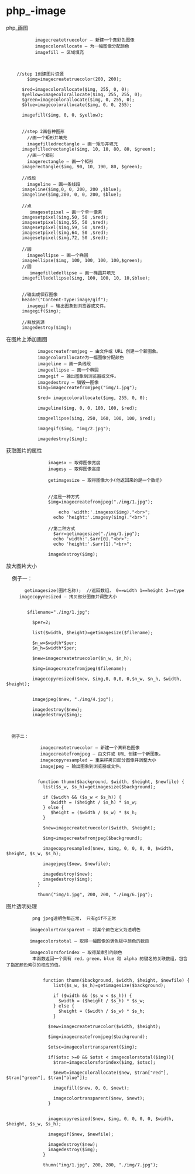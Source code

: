 # php_-image
php_画图
              
               imagecreatetruecolor — 新建一个真彩色图像
               imagecolorallocate — 为一幅图像分配颜色
               imagefill — 区域填充
               
               

        //step 1创建图片资源
            $img=imagecreatetruecolor(200, 200);

          $red=imagecolorallocate($img, 255, 0, 0);
          $yellow=imagecolorallocate($img, 255, 255, 0);
          $green=imagecolorallocate($img, 0, 255, 0);
          $blue=imagecolorallocate($img, 0, 0, 255);

          imagefill($img, 0, 0, $yellow);


          //step 2画各种图形
            //画一个矩形并填充
            imagefilledrectangle — 画一矩形并填充
          imagefilledrectangle($img, 10, 10, 80, 80, $green);
            //画一个矩形
            imagerectangle — 画一个矩形
          imagerectangle($img, 90, 10, 190, 80, $green);

          //线段
            imageline — 画一条线段
          imageline($img,0, 0, 200, 200 ,$blue);
          imageline($img,200, 0, 0, 200, $blue);

          //点
             imagesetpixel — 画一个单一像素
          imagesetpixel($img,50, 50 ,$red);
          imagesetpixel($img,55, 50 ,$red);
          imagesetpixel($img,59, 50 ,$red);
          imagesetpixel($img,64, 50 ,$red);
          imagesetpixel($img,72, 50 ,$red);

          //圆
            imageellipse — 画一个椭圆
          imageellipse($img, 100, 100, 100, 100,$green);
          //圆
             imagefilledellipse — 画一椭圆并填充
          imagefilledellipse($img, 100, 100, 10, 10,$blue);
          
          
          //输出或保存图像
          header("Content-Type:image/gif");
            imagegif — 输出图象到浏览器或文件。
          imagegif($img);

          //释放资源
          imagedestroy($img);



 在图片上添加画图
 
             
              
                imagecreatefromjpeg — 由文件或 URL 创建一个新图象。
                imagecolorallocate为一幅图像分配颜色
                imageline — 画一条线段
                imageellipse — 画一个椭圆
                imagegif — 输出图象到浏览器或文件。
                imagedestroy — 销毁一图像
                $img=imagecreatefromjpeg("img/1.jpg");

                $red= imagecolorallocate($img, 255, 0, 0);

                imageline($img, 0, 0, 100, 100, $red);

                imageellipse($img, 250, 160, 100, 100, $red);

                imagegif($img, "img/2.jpg");

                imagedestroy($img);


获取图片的属性


                    imagesx — 取得图像宽度
                    imagesy — 取得图像高度

                    getimagesize — 取得图像大小(他返回来的是一个数组)
                    
                    
                    //这是一种方式
                    $img=imagecreatefromjpeg("./img/1.jpg");

                        echo 'width:'.imagesx($img)."<br>";
                      echo 'height:'.imagesy($img)."<br>";

                    //第二种方式
                      $arr=getimagesize("./img/1.jpg");
                      echo 'width:'.$arr[0]."<br>";
                      echo 'height:'.$arr[1]."<br>";

                    imagedestroy($img);



放大图片大小

     例子一：
 
    	   getimagesize(图片名称);  //返回数组， 0==width 1==height 2==type
         imagecopyresized — 拷贝部分图像并调整大小

            
            $filename="./img/1.jpg";

              $per=2;

              list($width, $height)=getimagesize($filename);

              $n_w=$width*$per;
              $n_h=$width*$per;

              $new=imagecreatetruecolor($n_w, $n_h);

              $img=imagecreatefromjpeg($filename);

              imagecopyresized($new, $img,0, 0,0, 0,$n_w, $n_h, $width, $height);


              imagejpeg($new, "./img/4.jpg");

              imagedestroy($new);
              imagedestroy($img);



      例子二：

                 imagecreatetruecolor — 新建一个真彩色图像
                 imagecreatefromjpeg — 由文件或 URL 创建一个新图象。
                 imagecopyresampled — 重采样拷贝部分图像并调整大小
                 imagejpeg — 输出图象到浏览器或文件。
                 
                 
                function thumn($background, $width, $height, $newfile) {
                  list($s_w, $s_h)=getimagesize($background);

                  if ($width && ($s_w < $s_h)) {
                     $width = ($height / $s_h) * $s_w;
                  } else {
                     $height = ($width / $s_w) * $s_h;
                  }

                  $new=imagecreatetruecolor($width, $height);

                  $img=imagecreatefromjpeg($background);

                  imagecopyresampled($new, $img, 0, 0, 0, 0, $width, $height, $s_w, $s_h);

                  imagejpeg($new, $newfile);

                  imagedestroy($new);
                  imagedestroy($img);
                }

                thumn("img/1.jpg", 200, 200, "./img/6.jpg");

图片透明处理
                  
              png jpeg透明色都正常， 只有gif不正常
              
             imagecolortransparent — 将某个颜色定义为透明色
             
             imagecolorstotal — 取得一幅图像的调色板中颜色的数目
                   
             imagecolorsforindex — 取得某索引的颜色
              本函数返回一个具有 red，green，blue 和 alpha 的键名的关联数组，包含了指定颜色索引的相应的值。 


                  function thumn($background, $width, $height, $newfile) {
                      list($s_w, $s_h)=getimagesize($background);

                      if ($width && ($s_w < $s_h)) {
                        $width = ($height / $s_h) * $s_w;
                      } else {
                        $height = ($width / $s_w) * $s_h;
                      }

                    $new=imagecreatetruecolor($width, $height);

                    $img=imagecreatefromjpeg($background);

                    $otsc=imagecolortransparent($img);

                    if($otsc >=0 && $otst < imagecolorstotal($img)){
                      $tran=imagecolorsforindex($img, $otsc);

                      $newt=imagecolorallocate($new, $tran["red"], $tran["green"], $tran["blue"]);

                      imagefill($new, 0, 0, $newt);

                      imagecolortransparent($new, $newt);
                    }


                    imagecopyresized($new, $img, 0, 0, 0, 0, $width, $height, $s_w, $s_h);

                    imagegif($new, $newfile);

                    imagedestroy($new);
                    imagedestroy($img);
                  }

                  thumn("img/1.jpg", 200, 200, "./img/7.jpg");













